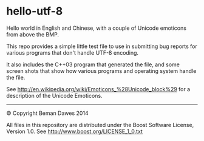 hello-utf-8
===========

Hello world in English and Chinese, with a couple of Unicode emoticons from above the BMP.

This repo provides a simple little test file to use in submitting bug reports for various programs that don't handle UTF-8 encoding.

It also includes the C++03 program that generated the file, and some screen shots that show how various programs and operating system handle the file.

See http://en.wikipedia.org/wiki/Emoticons_%28Unicode_block%29 for a description of the Unicode Emoticons.

<hr>

© Copyright Beman Dawes 2014

All files in this repository are distributed under the Boost Software License, Version 1.0. See http://www.boost.org/LICENSE_1_0.txt